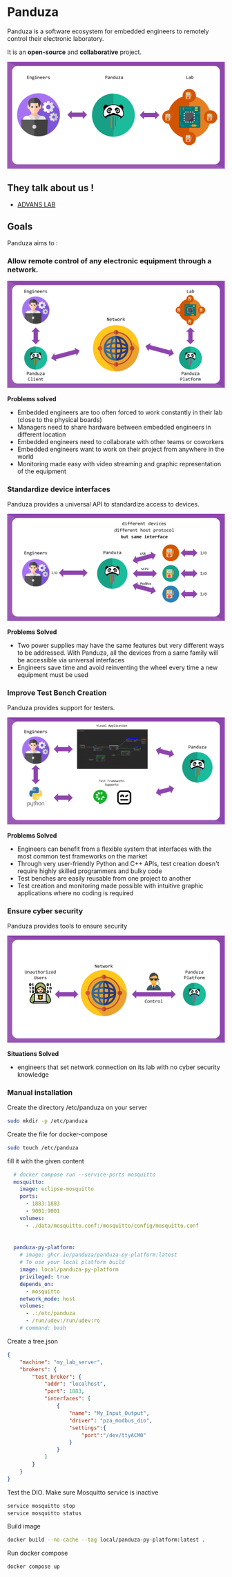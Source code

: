 # Panduza

Panduza is a software ecosystem for embedded engineers to remotely control their electronic laboratory.

It is an **open-source** and **collaborative** project.

![](_media/slide_1.png)

## They talk about us !

- [ADVANS LAB](https://www.elsys-design.com/fr/panduza-pour-un-labo-connecte-2-0/)


## Goals

Panduza aims to :

### Allow remote control of any electronic equipment through a network.

![](_media/slide_2.png)

**Problems solved**

- Embedded engineers are too often forced to work constantly in their lab (close to the physical boards)
- Managers need to share hardware between embedded engineers in different location
- Embedded engineers need to collaborate with other teams or coworkers
- Embedded engineers want to work on their project from anywhere in the world
- Monitoring made easy with video streaming and graphic representation of the equipment


### Standardize device interfaces

Panduza provides a universal API to standardize access to devices.

![](_media/slide_3.png)

**Problems Solved**

- Two power supplies may have the same features but very different ways to be addressed. With Panduza, all the devices from a same family will be accessible via universal interfaces
- Engineers save time and avoid reinventing the wheel every time a new equipment must be used

### Improve Test Bench Creation

Panduza provides support for testers.

![](_media/slide_4.png)

**Problems Solved**

- Engineers can benefit from a flexible system that interfaces with the most common test frameworks on the market
- Through very user-friendly Python and C++ APIs, test creation doesn't require highly skilled programmers and bulky code
- Test benches are easily reusable from one project to another
- Test creation and monitoring made possible with intuitive graphic applications where no coding is required

### Ensure cyber security

Panduza provides tools to ensure security

![](_media/slide_5.png)

**Situations Solved**

- engineers that set network connection on its lab with no cyber security knowledge

### Manual installation

Create the directory /etc/panduza on your server

```bash
sudo mkdir -p /etc/panduza
```

Create the file for docker-compose

```bash
sudo touch /etc/panduza
```

fill it with the given content

```yml
  # docker compose run --service-ports mosquitto
  mosquitto:
    image: eclipse-mosquitto
    ports:
      - 1883:1883
      - 9001:9001
    volumes:
      - ./data/mosquitto.conf:/mosquitto/config/mosquitto.conf


  panduza-py-platform:
    # image: ghcr.io/panduza/panduza-py-platform:latest
    # To use your local platform build
    image: local/panduza-py-platform
    privileged: true
    depends_on:
      - mosquitto
    network_mode: host
    volumes:
      - .:/etc/panduza
      - /run/udev:/run/udev:ro
    # command: bash

```

Create a tree.json

```json
{
    "machine": "my_lab_server",
    "brokers": {
        "test_broker": {
            "addr": "localhost",
            "port": 1883,
            "interfaces": [
                {
                    "name": "My_Input_Output",
                    "driver": "pza_modbus_dio",
                    "settings":{
                        "port":"/dev/ttyACM0"
                    }
                }
            ]
        }
    }
}

```

Test the DIO. Make sure Mosquitto service is inactive

```bash
service mosquitto stop
service mosquitto status

```
Build image

```bash
docker build --no-cache --tag local/panduza-py-platform:latest . 

```
Run docker compose

```bash
docker compose up
```
